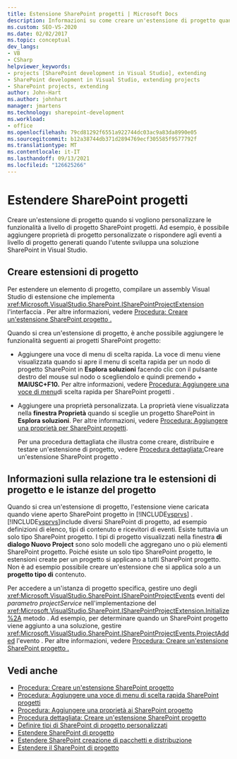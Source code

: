 ```yaml
---
title: Estensione SharePoint progetti | Microsoft Docs
description: Informazioni su come creare un'estensione di progetto quando si vogliono personalizzare le funzionalità a livello di progetto SharePoint progetti.
ms.custom: SEO-VS-2020
ms.date: 02/02/2017
ms.topic: conceptual
dev_langs:
- VB
- CSharp
helpviewer_keywords:
- projects [SharePoint development in Visual Studio], extending
- SharePoint development in Visual Studio, extending projects
- SharePoint projects, extending
author: John-Hart
ms.author: johnhart
manager: jmartens
ms.technology: sharepoint-development
ms.workload:
- office
ms.openlocfilehash: 79cd81292f6551a922744dc03ac9a83da8990e05
ms.sourcegitcommit: b12a38744db371d2894769ecf305585f9577792f
ms.translationtype: MT
ms.contentlocale: it-IT
ms.lasthandoff: 09/13/2021
ms.locfileid: "126625266"
---
```

# <a name="extend-sharepoint-projects"></a>Estendere SharePoint progetti
  Creare un'estensione di progetto quando si vogliono personalizzare le funzionalità a livello di progetto SharePoint progetti. Ad esempio, è possibile aggiungere proprietà di progetto personalizzate o rispondere agli eventi a livello di progetto generati quando l'utente sviluppa una soluzione SharePoint in Visual Studio.

## <a name="create-project-extensions"></a>Creare estensioni di progetto
 Per estendere un elemento di progetto, compilare un assembly Visual Studio di estensione che implementa <xref:Microsoft.VisualStudio.SharePoint.ISharePointProjectExtension> l'interfaccia . Per altre informazioni, vedere [Procedura: Creare un'estensione SharePoint progetto .](../sharepoint/how-to-create-a-sharepoint-project-extension.md)

 Quando si crea un'estensione di progetto, è anche possibile aggiungere le funzionalità seguenti ai progetti SharePoint progetto:

- Aggiungere una voce di menu di scelta rapida. La voce di menu viene visualizzata quando si apre il menu di scelta rapida per un nodo di progetto SharePoint in **Esplora soluzioni** facendo clic con il pulsante destro del mouse sul nodo o scegliendolo e quindi premendo + **MAIUSC+F10.** Per altre informazioni, vedere [Procedura: Aggiungere una voce di menu](../sharepoint/how-to-add-a-shortcut-menu-item-to-sharepoint-projects.md)di scelta rapida per SharePoint progetti .

- Aggiungere una proprietà personalizzata. La proprietà viene visualizzata nella **finestra Proprietà** quando si sceglie un progetto SharePoint in **Esplora soluzioni**. Per altre informazioni, vedere [Procedura: Aggiungere una proprietà per SharePoint progetti](../sharepoint/how-to-add-a-property-to-sharepoint-projects.md).

  Per una procedura dettagliata che illustra come creare, distribuire e testare un'estensione di progetto, vedere [Procedura dettagliata:](../sharepoint/walkthrough-creating-a-sharepoint-project-extension.md)Creare un'estensione SharePoint progetto .

## <a name="understand-the-relationship-between-project-extensions-and-project-instances"></a>Informazioni sulla relazione tra le estensioni di progetto e le istanze del progetto
 Quando si crea un'estensione di progetto, l'estensione viene caricata quando viene aperto SharePoint progetto in [!INCLUDE[vsprvs](../sharepoint/includes/vsprvs-md.md)] . [!INCLUDE[vsprvs](../sharepoint/includes/vsprvs-md.md)]include diversi SharePoint di progetto, ad esempio definizioni di elenco, tipi di contenuto e ricevitori di eventi. Esiste tuttavia un solo tipo SharePoint progetto. I tipi di progetto visualizzati nella finestra **di dialogo Nuovo Project** sono solo modelli che aggregano uno o più elementi SharePoint progetto. Poiché esiste un solo tipo SharePoint progetto, le estensioni create per un progetto si applicano a tutti SharePoint progetto. Non è ad esempio possibile creare un'estensione che si applica solo a un **progetto tipo di** contenuto.

 Per accedere a un'istanza di progetto specifica, gestire uno degli <xref:Microsoft.VisualStudio.SharePoint.ISharePointProjectEvents> eventi del *parametro projectService* nell'implementazione del <xref:Microsoft.VisualStudio.SharePoint.ISharePointProjectExtension.Initialize%2A> metodo . Ad esempio, per determinare quando un SharePoint progetto viene aggiunto a una soluzione, gestire <xref:Microsoft.VisualStudio.SharePoint.ISharePointProjectEvents.ProjectAdded> l'evento . Per altre informazioni, vedere [Procedura: Creare un'estensione SharePoint progetto .](../sharepoint/how-to-create-a-sharepoint-project-extension.md)

## <a name="see-also"></a>Vedi anche
- [Procedura: Creare un'estensione SharePoint progetto](../sharepoint/how-to-create-a-sharepoint-project-extension.md)
- [Procedura: Aggiungere una voce di menu di scelta rapida SharePoint progetti](../sharepoint/how-to-add-a-shortcut-menu-item-to-sharepoint-projects.md)
- [Procedura: Aggiungere una proprietà ai SharePoint progetto](../sharepoint/how-to-add-a-property-to-sharepoint-projects.md)
- [Procedura dettagliata: Creare un'estensione SharePoint progetto](../sharepoint/walkthrough-creating-a-sharepoint-project-extension.md)
- [Definire tipi di SharePoint di progetto personalizzati](../sharepoint/defining-custom-sharepoint-project-item-types.md)
- [Estendere SharePoint di progetto](../sharepoint/extending-sharepoint-project-items.md)
- [Estendere SharePoint creazione di pacchetti e distribuzione](../sharepoint/extending-sharepoint-packaging-and-deployment.md)
- [Estendere il SharePoint di progetto](../sharepoint/extending-the-sharepoint-project-system.md)
